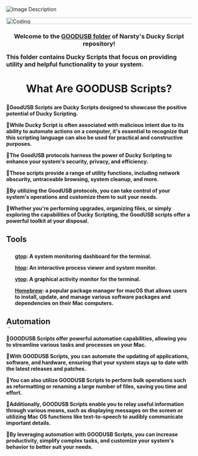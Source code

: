 <!DOCTYPE html>
<html lang="en">
<head>
  <meta charset="utf-8>
</head>
<body>

[![Image Description](https://imgur.com/zO7XCon.png)](https://github.com/narstybits/MacOS-DuckyScripts/tree/main/Goodusb)

<div align="left">
  <img alt="Coding" width="1473" height="18" src="https://media.giphy.com/media/9JxkPTP3alOykb8PmQ/giphy.gif">
</div>


<h3>
<p align="center">Welcome to the <a href="https://github.com/narstybits/MacOS-DuckyScripts/tree/main/Goodusb">GOODUSB folder</a> of Narsty's Ducky Script repository!</p>

<p align="left">This folder contains Ducky Scripts that focus on providing utility and helpful functionality to your system.</p>

<h1 align="center">What Are GOODUSB Scripts?

<div style="text-align: left;">
  <img alt="Coding" width="1473" height="5" src="https://media.giphy.com/media/RH27Uw1IFGfIs/giphy.gif">
</div>

<h4>
<span style="font-size: 0;"></span>🔹GoodUSB Scripts are Ducky Scripts designed to showcase the positive potential of Ducky Scripting.</p>

<span style="font-size: 0;"></span>🔹While Ducky Script is often associated with malicious intent due to its ability to automate actions on a computer, 
it's essential to recognize that this scripting language can also be used for practical and constructive purposes.</p>

<span style="font-size: 0;"></span>🔹The GoodUSB protocols harness the power of Ducky Scripting to enhance your system's security, privacy, and efficiency.</p>

<span style="font-size: 0;"></span>🔹These scripts provide a range of utility functions, including network obscurity, untraceable browsing, system cleanup, and more.</p>

<span style="font-size: 0;"></span>🔹By utilizing the GoodUSB protocols, you can take control of your system's operations and customize them to suit your needs.</p>

<span style="font-size: 0;"></span>🔹Whether you're performing upgrades, organizing files, or simply exploring the capabilities of Ducky Scripting, the GoodUSB scripts offer a powerful toolkit at your disposal.</p>

<h2>Tools
<div align="center">
  <img alt="Coding" width="1473" height="5" src="https://media.giphy.com/media/RH27Uw1IFGfIs/giphy.gif">
</div>

<h4>
<ul>
  <p><a href="https://github.com/aksakalli/gtop">gtop</a>: A system monitoring dashboard for the terminal.</li>
  <p><a href="https://github.com/hishamhm/htop">htop</a>: An interactive process viewer and system monitor.</li>
  <p><a href="https://github.com/MrRio/vtop">vtop</a>: A graphical activity monitor for the terminal.</li>
  <p><a href="https://brew.sh/">Homebrew</a>: a popular package manager for macOS that allows users to install, update, and manage various software packages and dependencies on their Mac computers.</li>
</ul>
</h4>

<h2>Automation 
<div style="text-align: left;">
  <img alt="Coding" width="1473" height="5" src="https://media.giphy.com/media/RH27Uw1IFGfIs/giphy.gif">
</div>

<h4>
<span style="font-size: 0;"></span>🔹GOODUSB Scripts offer powerful automation capabilities, allowing you to streamline various tasks and processes on your Mac.</p>

<span style="font-size: 0;"></span>🔹With GOODUSB Scripts, you can automate the updating of applications, software, and hardware, ensuring that your system stays up to date with the latest releases and patches.</p>

<span style="font-size: 0;"></span>🔹You can also utilize GOODUSB Scripts to perform bulk operations such as reformatting or renaming a large number of files, saving you time and effort.</p>

<span style="font-size: 0;"></span>🔹Additionally, GOODUSB Scripts enable you to relay useful information through various means, such as displaying messages on the screen or utilizing Mac OS functions like text-to-speech to audibly communicate important details.</p>

<span style="font-size: 0;"></span>🔹By leveraging automation with GOODUSB Scripts, you can increase productivity, simplify complex tasks, and customize your system's behavior to better suit your needs.</p>
</h4>

<div align="center">
  <img alt="Coding" width="1473" height="5" src="https://media.giphy.com/media/RH27Uw1IFGfIs/giphy.gif">
</div>
</body>
